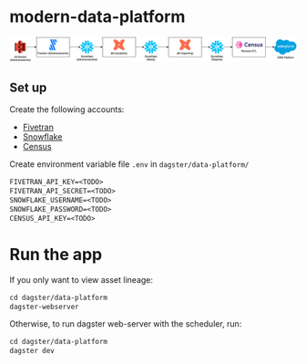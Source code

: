 # modern-data-platform

![](./modern-data-platform.drawio.png)

## Set up 

Create the following accounts: 
- [Fivetran](https://fivetran.com/)
- [Snowflake](https://app.snowflake.com)
- [Census](https://app.getcensus.com/)

Create environment variable file `.env` in `dagster/data-platform/`

```
FIVETRAN_API_KEY=<TODO>
FIVETRAN_API_SECRET=<TODO>
SNOWFLAKE_USERNAME=<TODO>
SNOWFLAKE_PASSWORD=<TODO>
CENSUS_API_KEY=<TODO>
```

# Run the app 

If you only want to view asset lineage: 
```
cd dagster/data-platform
dagster-webserver
```

Otherwise, to run dagster web-server with the scheduler, run: 
```
cd dagster/data-platform
dagster dev
```
